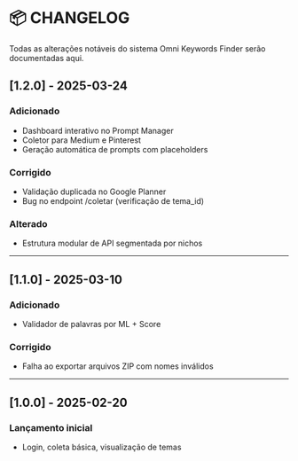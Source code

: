 # 📦 CHANGELOG

Todas as alterações notáveis do sistema Omni Keywords Finder serão documentadas aqui.

## [1.2.0] - 2025-03-24
### Adicionado
- Dashboard interativo no Prompt Manager
- Coletor para Medium e Pinterest
- Geração automática de prompts com placeholders

### Corrigido
- Validação duplicada no Google Planner
- Bug no endpoint /coletar (verificação de tema_id)

### Alterado
- Estrutura modular de API segmentada por nichos

---

## [1.1.0] - 2025-03-10
### Adicionado
- Validador de palavras por ML + Score

### Corrigido
- Falha ao exportar arquivos ZIP com nomes inválidos

---

## [1.0.0] - 2025-02-20
### Lançamento inicial
- Login, coleta básica, visualização de temas
